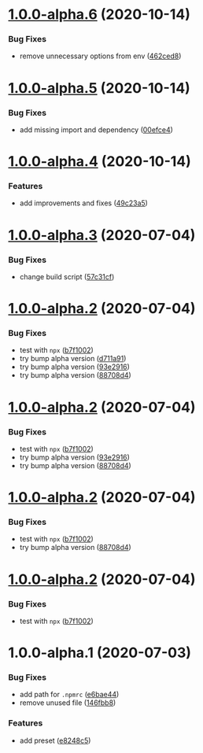 # [1.0.0-alpha.6](https://github.com/pontte/babel-preset/compare/1.0.0-alpha.5...1.0.0-alpha.6) (2020-10-14)


### Bug Fixes

* remove unnecessary options from env ([462ced8](https://github.com/pontte/babel-preset/commit/462ced817542d94f7728f3b09b90876c1e0fc0b9))

# [1.0.0-alpha.5](https://github.com/pontte/babel-preset/compare/1.0.0-alpha.4...1.0.0-alpha.5) (2020-10-14)


### Bug Fixes

* add missing import and dependency ([00efce4](https://github.com/pontte/babel-preset/commit/00efce4719096d7440be6e07d5ca5cf13149af92))

# [1.0.0-alpha.4](https://github.com/pontte/babel-preset/compare/1.0.0-alpha.3...1.0.0-alpha.4) (2020-10-14)


### Features

* add improvements and fixes ([49c23a5](https://github.com/pontte/babel-preset/commit/49c23a5a11b2550e4f453222181a9527a551330d))

# [1.0.0-alpha.3](https://github.com/pontte/babel-preset/compare/1.0.0-alpha.2...1.0.0-alpha.3) (2020-07-04)


### Bug Fixes

* change build script ([57c31cf](https://github.com/pontte/babel-preset/commit/57c31cfcfdda21316f2c50aa37fb8508a9c3e366))

# [1.0.0-alpha.2](https://github.com/pontte/babel-preset/compare/1.0.0-alpha.1...1.0.0-alpha.2) (2020-07-04)


### Bug Fixes

* test with `npx` ([b7f1002](https://github.com/pontte/babel-preset/commit/b7f100202d61fa4d72963e5b3460a681910b9068))
* try bump alpha version ([d711a91](https://github.com/pontte/babel-preset/commit/d711a91fdd778bcc3752d1608d34219822a1468f))
* try bump alpha version ([93e2916](https://github.com/pontte/babel-preset/commit/93e2916851e7befcf49e3ccd881008f519593cd2))
* try bump alpha version ([88708d4](https://github.com/pontte/babel-preset/commit/88708d45b32855fec2f20d65380c96b1084614b0))

# [1.0.0-alpha.2](https://github.com/pontte/babel-preset/compare/1.0.0-alpha.1...1.0.0-alpha.2) (2020-07-04)


### Bug Fixes

* test with `npx` ([b7f1002](https://github.com/pontte/babel-preset/commit/b7f100202d61fa4d72963e5b3460a681910b9068))
* try bump alpha version ([93e2916](https://github.com/pontte/babel-preset/commit/93e2916851e7befcf49e3ccd881008f519593cd2))
* try bump alpha version ([88708d4](https://github.com/pontte/babel-preset/commit/88708d45b32855fec2f20d65380c96b1084614b0))

# [1.0.0-alpha.2](https://github.com/pontte/babel-preset/compare/1.0.0-alpha.1...1.0.0-alpha.2) (2020-07-04)


### Bug Fixes

* test with `npx` ([b7f1002](https://github.com/pontte/babel-preset/commit/b7f100202d61fa4d72963e5b3460a681910b9068))
* try bump alpha version ([88708d4](https://github.com/pontte/babel-preset/commit/88708d45b32855fec2f20d65380c96b1084614b0))

# [1.0.0-alpha.2](https://github.com/pontte/babel-preset/compare/1.0.0-alpha.1...1.0.0-alpha.2) (2020-07-04)


### Bug Fixes

* test with `npx` ([b7f1002](https://github.com/pontte/babel-preset/commit/b7f100202d61fa4d72963e5b3460a681910b9068))

# 1.0.0-alpha.1 (2020-07-03)


### Bug Fixes

* add path for `.npmrc` ([e6bae44](https://github.com/pontte/babel-preset/commit/e6bae44411016b540f8301996d94362897652d43))
* remove unused file ([146fbb8](https://github.com/pontte/babel-preset/commit/146fbb81b25f1ac527a668a9760dfce12dfe4a55))


### Features

* add preset ([e8248c5](https://github.com/pontte/babel-preset/commit/e8248c565ef4cb85b57cb9c3a34c441b8c18bbd3))
